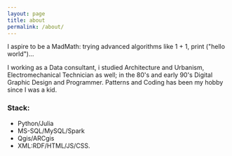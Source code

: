 ```yaml
---
layout: page
title: about
permalink: /about/
---
```


I aspire to be a MadMath: trying advanced algorithms like 1 + 1, print ("hello world")...

I working as a Data consultant, i studied Architecture and Urbanism, Electromechanical Technician as well;
in the 80's and early 90's Digital Graphic Design and Programmer.
Patterns and Coding has been my hobby since I was a kid.

### Stack:
* Python/Julia
* MS-SQL/MySQL/Spark
* Qgis/ARCgis
* XML:RDF/HTML/JS/CSS.

